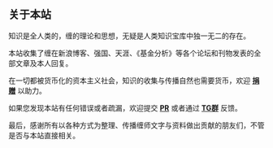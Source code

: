 ## 关于本站

知识是全人类的，缠的理论和思想，无疑是人类知识宝库中独一无二的存在。

本站收集了缠在新浪博客、强国、天涯、《基金分析》等各个论坛和刊物发表的全部文章及本人回复。

在一切都被货币化的资本主义社会，知识的收集与传播自然也需要货币，欢迎 **[捐赠](https://chzhshch.blog/donate)** 以助力。

如果您发现本站有任何错误或者疏漏，欢迎提交 **[PR](https://github.com/gavfu/chzhshch-blog/issues)** 或者通过 **[TG群](https://t.me/chzhshchblog)** 反馈。

最后，感谢所有以各种方式为整理、传播缠师文字与资料做出贡献的朋友们，不管是否与本站直接相关。